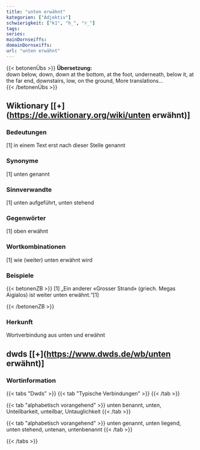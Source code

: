 ```yaml
---
title: "unten erwähnt"
kategorien: ["Adjektiv"]
schwierigkeit: ["k1", "h_", "r_"]
tags:
series:
mainDornseiffs:
domainDornseiffs:
url: "unten erwähnt"
---
```


{{< betonenÜbs >}}
**Übersetzung:**  
down below, down, down at the bottom, at the foot, underneath, below it, at the far end, downstairs, low, on the ground, More translations...  
{{< /betonenÜbs >}}

## Wiktionary [[+](https://de.wiktionary.org/wiki/unten erwähnt)]

### Bedeutungen
[1] in einem Text erst nach dieser Stelle genannt  

### Synonyme
[1] unten genannt  

### Sinnverwandte
[1] unten aufgeführt, unten stehend  

### Gegenwörter
[1] oben erwähnt  

### Wortkombinationen
[1] wie (weiter) unten erwähnt wird  

### Beispiele
{{< betonenZB >}}
[1] „Ein anderer «Grosser Strand» (griech. Megas Aigialos) ist weiter unten erwähnt.“[1]  

{{< /betonenZB >}}
### Herkunft
Wortverbindung aus unten und erwähnt  



## dwds [[+](https://www.dwds.de/wb/unten erwähnt)]

### Wortinformation
{{< tabs "Dwds" >}}
{{< tab "Typische Verbindungen" >}}
{{< /tab >}}

{{< tab "alphabetisch vorangehend" >}}
unten benannt, unten, Unteilbarkeit, unteilbar, Untauglichkeit
{{< /tab >}}

{{< tab "alphabetisch vorangehend" >}}
unten genannt, unten liegend, unten stehend, untenan, untenbenannt
{{< /tab >}}

{{< /tabs >}}


